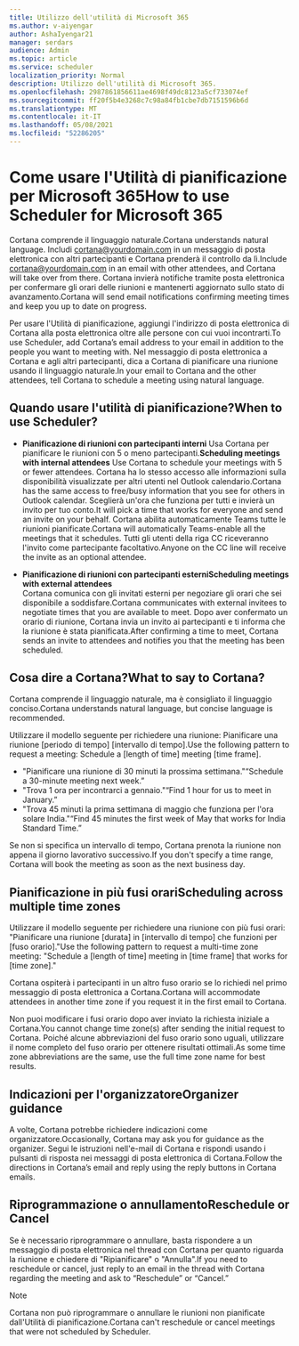```yaml
---
title: Utilizzo dell'utilità di Microsoft 365
ms.author: v-aiyengar
author: AshaIyengar21
manager: serdars
audience: Admin
ms.topic: article
ms.service: scheduler
localization_priority: Normal
description: Utilizzo dell'utilità di Microsoft 365.
ms.openlocfilehash: 2987861856611ae4698f49dc8123a5cf733074ef
ms.sourcegitcommit: ff20f5b4e3268c7c98a84fb1cbe7db7151596b6d
ms.translationtype: MT
ms.contentlocale: it-IT
ms.lasthandoff: 05/08/2021
ms.locfileid: "52286205"
---
```

# <a name="how-to-use-scheduler-for-microsoft-365"></a><span data-ttu-id="392f1-103">Come usare l'Utilità di pianificazione per Microsoft 365</span><span class="sxs-lookup"><span data-stu-id="392f1-103">How to use Scheduler for Microsoft 365</span></span>

<span data-ttu-id="392f1-104">Cortana comprende il linguaggio naturale.</span><span class="sxs-lookup"><span data-stu-id="392f1-104">Cortana understands natural language.</span></span> <span data-ttu-id="392f1-105">Includi cortana@yourdomain.com in un messaggio di posta elettronica con altri partecipanti e Cortana prenderà il controllo da lì.</span><span class="sxs-lookup"><span data-stu-id="392f1-105">Include cortana@yourdomain.com in an email with other attendees, and Cortana will take over from there.</span></span> <span data-ttu-id="392f1-106">Cortana invierà notifiche tramite posta elettronica per confermare gli orari delle riunioni e mantenerti aggiornato sullo stato di avanzamento.</span><span class="sxs-lookup"><span data-stu-id="392f1-106">Cortana will send email notifications confirming meeting times and keep you up to date on progress.</span></span>

<span data-ttu-id="392f1-107">Per usare l'Utilità di pianificazione, aggiungi l'indirizzo di posta elettronica di Cortana alla posta elettronica oltre alle persone con cui vuoi incontrarti.</span><span class="sxs-lookup"><span data-stu-id="392f1-107">To use Scheduler, add Cortana’s email address to your email in addition to the people you want to meeting with.</span></span> <span data-ttu-id="392f1-108">Nel messaggio di posta elettronica a Cortana e agli altri partecipanti, dica a Cortana di pianificare una riunione usando il linguaggio naturale.</span><span class="sxs-lookup"><span data-stu-id="392f1-108">In your email to Cortana and the other attendees, tell Cortana to schedule a meeting using natural language.</span></span>  

## <a name="when-to-use-scheduler"></a><span data-ttu-id="392f1-109">Quando usare l'utilità di pianificazione?</span><span class="sxs-lookup"><span data-stu-id="392f1-109">When to use Scheduler?</span></span>

- <span data-ttu-id="392f1-110">**Pianificazione di riunioni con partecipanti interni** Usa Cortana per pianificare le riunioni con 5 o meno partecipanti.</span><span class="sxs-lookup"><span data-stu-id="392f1-110">**Scheduling meetings with internal attendees** Use Cortana to schedule your meetings with 5 or fewer attendees.</span></span> <span data-ttu-id="392f1-111">Cortana ha lo stesso accesso alle informazioni sulla disponibilità visualizzate per altri utenti nel Outlook calendario.</span><span class="sxs-lookup"><span data-stu-id="392f1-111">Cortana has the same access to free/busy information that you see for others in Outlook calendar.</span></span> <span data-ttu-id="392f1-112">Sceglierà un'ora che funziona per tutti e invierà un invito per tuo conto.</span><span class="sxs-lookup"><span data-stu-id="392f1-112">It will pick a time that works for everyone and send an invite on your behalf.</span></span> <span data-ttu-id="392f1-113">Cortana abilita automaticamente Teams tutte le riunioni pianificate.</span><span class="sxs-lookup"><span data-stu-id="392f1-113">Cortana will automatically Teams-enable all the meetings that it schedules.</span></span> <span data-ttu-id="392f1-114">Tutti gli utenti della riga CC riceveranno l'invito come partecipante facoltativo.</span><span class="sxs-lookup"><span data-stu-id="392f1-114">Anyone on the CC line will receive the invite as an optional attendee.</span></span>  

- <span data-ttu-id="392f1-115">**Pianificazione di riunioni con partecipanti esterni**</span><span class="sxs-lookup"><span data-stu-id="392f1-115">**Scheduling meetings with external attendees**</span></span>  
<span data-ttu-id="392f1-116">Cortana comunica con gli invitati esterni per negoziare gli orari che sei disponibile a soddisfare.</span><span class="sxs-lookup"><span data-stu-id="392f1-116">Cortana communicates with external invitees to negotiate times that you are available to meet.</span></span> <span data-ttu-id="392f1-117">Dopo aver confermato un orario di riunione, Cortana invia un invito ai partecipanti e ti informa che la riunione è stata pianificata.</span><span class="sxs-lookup"><span data-stu-id="392f1-117">After confirming a time to meet, Cortana sends an invite to attendees and notifies you that the meeting has been scheduled.</span></span>

## <a name="what-to-say-to-cortana"></a><span data-ttu-id="392f1-118">Cosa dire a Cortana?</span><span class="sxs-lookup"><span data-stu-id="392f1-118">What to say to Cortana?</span></span>

<span data-ttu-id="392f1-119">Cortana comprende il linguaggio naturale, ma è consigliato il linguaggio conciso.</span><span class="sxs-lookup"><span data-stu-id="392f1-119">Cortana understands natural language, but concise language is recommended.</span></span> 

<span data-ttu-id="392f1-120">Utilizzare il modello seguente per richiedere una riunione: Pianificare una riunione [periodo di tempo] [intervallo di tempo].</span><span class="sxs-lookup"><span data-stu-id="392f1-120">Use the following pattern to request a meeting: Schedule a [length of time] meeting [time frame].</span></span>  

- <span data-ttu-id="392f1-121">"Pianificare una riunione di 30 minuti la prossima settimana."</span><span class="sxs-lookup"><span data-stu-id="392f1-121">“Schedule a 30-minute meeting next week.”</span></span>  
- <span data-ttu-id="392f1-122">"Trova 1 ora per incontrarci a gennaio."</span><span class="sxs-lookup"><span data-stu-id="392f1-122">“Find 1 hour for us to meet in January.”</span></span> 
- <span data-ttu-id="392f1-123">"Trova 45 minuti la prima settimana di maggio che funziona per l'ora solare India."</span><span class="sxs-lookup"><span data-stu-id="392f1-123">“Find 45 minutes the first week of May that works for India Standard Time.”</span></span> 

<span data-ttu-id="392f1-124">Se non si specifica un intervallo di tempo, Cortana prenota la riunione non appena il giorno lavorativo successivo.</span><span class="sxs-lookup"><span data-stu-id="392f1-124">If you don't specify a time range, Cortana will book the meeting as soon as the next business day.</span></span>

## <a name="scheduling-across-multiple-time-zones"></a><span data-ttu-id="392f1-125">Pianificazione in più fusi orari</span><span class="sxs-lookup"><span data-stu-id="392f1-125">Scheduling across multiple time zones</span></span>

<span data-ttu-id="392f1-126">Utilizzare il modello seguente per richiedere una riunione con più fusi orari: "Pianificare una riunione [durata] in [intervallo di tempo] che funzioni per [fuso orario]."</span><span class="sxs-lookup"><span data-stu-id="392f1-126">Use the following pattern to request a multi-time zone meeting: "Schedule a [length of time] meeting in [time frame] that works for [time zone]."</span></span> 

<span data-ttu-id="392f1-127">Cortana ospiterà i partecipanti in un altro fuso orario se lo richiedi nel primo messaggio di posta elettronica a Cortana.</span><span class="sxs-lookup"><span data-stu-id="392f1-127">Cortana will accommodate attendees in another time zone if you request it in the first email to Cortana.</span></span>  

<span data-ttu-id="392f1-128">Non puoi modificare i fusi orario dopo aver inviato la richiesta iniziale a Cortana.</span><span class="sxs-lookup"><span data-stu-id="392f1-128">You cannot change time zone(s) after sending the initial request to Cortana.</span></span> <span data-ttu-id="392f1-129">Poiché alcune abbreviazioni del fuso orario sono uguali, utilizzare il nome completo del fuso orario per ottenere risultati ottimali.</span><span class="sxs-lookup"><span data-stu-id="392f1-129">As some time zone abbreviations are the same, use the full time zone name for best results.</span></span>  

## <a name="organizer-guidance"></a><span data-ttu-id="392f1-130">Indicazioni per l'organizzatore</span><span class="sxs-lookup"><span data-stu-id="392f1-130">Organizer guidance</span></span>

<span data-ttu-id="392f1-131">A volte, Cortana potrebbe richiedere indicazioni come organizzatore.</span><span class="sxs-lookup"><span data-stu-id="392f1-131">Occasionally, Cortana may ask you for guidance as the organizer.</span></span> <span data-ttu-id="392f1-132">Segui le istruzioni nell'e-mail di Cortana e rispondi usando i pulsanti di risposta nei messaggi di posta elettronica di Cortana.</span><span class="sxs-lookup"><span data-stu-id="392f1-132">Follow the directions in Cortana’s email and reply using the reply buttons in Cortana emails.</span></span>

## <a name="reschedule-or-cancel"></a><span data-ttu-id="392f1-133">Riprogrammazione o annullamento</span><span class="sxs-lookup"><span data-stu-id="392f1-133">Reschedule or Cancel</span></span>

<span data-ttu-id="392f1-134">Se è necessario riprogrammare o annullare, basta rispondere a un messaggio di posta elettronica nel thread con Cortana per quanto riguarda la riunione e chiedere di "Ripianificare" o "Annulla".</span><span class="sxs-lookup"><span data-stu-id="392f1-134">If you need to reschedule or cancel, just reply to an email in the thread with Cortana regarding the meeting and ask to “Reschedule” or “Cancel.”</span></span> 

> [!NOTE]
> <span data-ttu-id="392f1-135">Cortana non può riprogrammare o annullare le riunioni non pianificate dall'Utilità di pianificazione.</span><span class="sxs-lookup"><span data-stu-id="392f1-135">Cortana can't reschedule or cancel meetings that were not scheduled by Scheduler.</span></span>  
